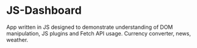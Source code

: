 # JS-Dashboard
App written in JS designed to demonstrate understanding of DOM manipulation, JS plugins and Fetch API usage. 
Currency converter, news, weather. 
